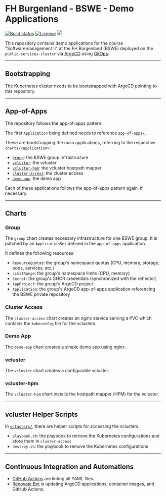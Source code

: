 # FH Burgenland - BSWE - Demo Applications

[![Build status](https://img.shields.io/github/actions/workflow/status/muhlba91/fh-burgenland-bswe-cluster-applications/pipeline.yml?style=for-the-badge)](https://github.com/muhlba91/fh-burgenland-bswe-cluster-applications/actions/workflows/pipeline.yml)
[![License](https://img.shields.io/github/license/muhlba91/fh-burgenland-bswe-cluster-applications?style=for-the-badge)](LICENSE.md)
[![](https://api.scorecard.dev/projects/github.com/muhlba91/fh-burgenland-bswe-cluster-applications/badge?style=for-the-badge)](https://scorecard.dev/viewer/?uri=github.com/muhlba91/fh-burgenland-bswe-cluster-applications)

This repository contains demo applications for the course "Softwaremanagement II" at the FH Burgenland (BSWE) deployed on the `public-services-cluster` via [ArgoCD](https://argo-cd.readthedocs.io/en/stable/) using [GitOps](https://opengitops.dev).

---

## Bootstrapping

The Kubernetes cluster needs to be bootstrapped with ArgoCD pointing to this repository.

---

## App-of-Apps

The repository follows the app-of-apps pattern.

The first `Application` being defined needs to reference [`app-of-apps/`](app-of-apps/).

These are bootstrapping the main applications, referring to the respective `charts/<application>`:

- [`group`](#group): the BSWE group infrastructure
- [`vcluster`](#vcluster): the vcluster
- [`vcluster-hpm`](#vcluster-hpm): the vcluster hostpath mapper
- [`cluster-access`](#cluster-access): the cluster access
- [`demo-app`](#demo-app): the demo app

Each of these applications follows the app-of-apps pattern again, if necessary.

---

## Charts

### Group

The `group` chart creates necessary infrastructure for one BSWE group. It is patched by an `ApplicationSet` defined in the `app-of-apps` application.

It defines the following resources:

- `ResourceQuota`s: the group's namespace quotas (CPU, memory, storage, pods, services, etc.)
- `LimitRange`: the group's namespace limits (CPU, memory)
- `Secret`: the group's GHCR credentials (synchronized with the reflector)
- `AppProject`: the group's ArgoCD project
- `Application`: the group's ArgoCD app-of-apps application referencing the BSWE private repository

### Cluster Access

The `cluster-access` chart creates an nginx service serving a PVC which contains the `kubeconfig` file for the vclusters.

### Demo App

The `demo-app` chart creates a simple demo app using nginx.

### vcluster

The `vcluster` chart creates a configurable vcluster.

### vcluster-hpm

The `vcluster-hpm` chart installs the hostpath mapper (HPM) for the vcluster.

---

## vcluster Helper Scripts

In [`vclusters/`](vclusters/), there are helper scripts for accessing the vclusters:

- `playbook.sh`: the playbook to retrieve the Kubernetes configurations and store them in `cluster-access`
- `destroy.sh`: the playbook to remove the Kubernetes configurations

---

## Continuous Integration and Automations

- [GitHub Actions](https://docs.github.com/en/actions) are linting all YAML files.
- [Renovate Bot](https://github.com/renovatebot/renovate) is updating ArgoCD applications, container images, and GitHub Actions.
